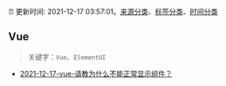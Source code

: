 :alarm_clock: 更新时间: 2021-12-17 03:57:01。[来源分类](../README.md)、[标签分类](../TAGS.md)、[时间分类](../TIMELINE.md)

## Vue


> 关键字：`Vue`、`ElementUI`



- [2021-12-17-vue-请教为什么不能正常显示组件？](https://www.v2ex.com/t/822767) 
